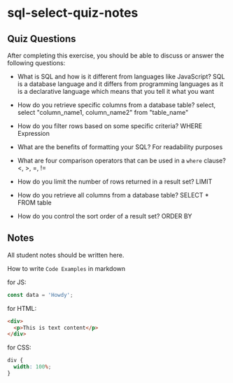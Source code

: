 # sql-select-quiz-notes

## Quiz Questions

After completing this exercise, you should be able to discuss or answer the following questions:

- What is SQL and how is it different from languages like JavaScript?
  SQL is a database language and it differs from programming languages as it is a declarative language which means that you tell it what you want

- How do you retrieve specific columns from a database table?
  select, select "column_name1, column_name2" from "table_name"

- How do you filter rows based on some specific criteria?
  WHERE Expression

- What are the benefits of formatting your SQL?
  For readability purposes

- What are four comparison operators that can be used in a `where` clause?
  <, >, =, !=

- How do you limit the number of rows returned in a result set?
  LIMIT

- How do you retrieve all columns from a database table?
  SELECT \* FROM table

- How do you control the sort order of a result set?
  ORDER BY

## Notes

All student notes should be written here.

How to write `Code Examples` in markdown

for JS:

```javascript
const data = 'Howdy';
```

for HTML:

```html
<div>
  <p>This is text content</p>
</div>
```

for CSS:

```css
div {
  width: 100%;
}
```
